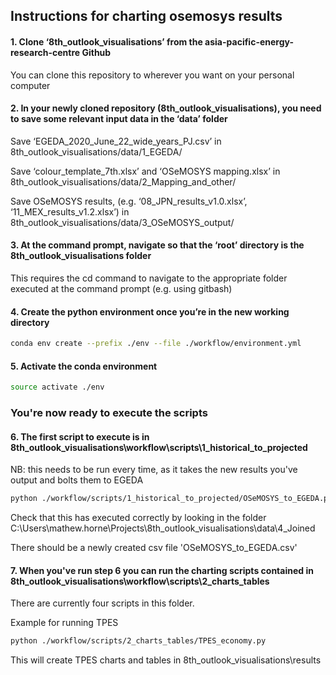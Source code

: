 ## Instructions for charting osemosys results

#### 1. Clone ‘8th_outlook_visualisations’ from the asia-pacific-energy-research-centre Github
You can clone this repository to wherever you want on your personal computer

#### 2. In your newly cloned repository (8th_outlook_visualisations), you need to save some relevant input data in the ‘data’ folder

Save ‘EGEDA_2020_June_22_wide_years_PJ.csv’ in 8th_outlook_visualisations/data/1_EGEDA/

Save ‘colour_template_7th.xlsx’ and ‘OSeMOSYS mapping.xlsx’ in 8th_outlook_visualisations/data/2_Mapping_and_other/

Save OSeMOSYS results, (e.g. ‘08_JPN_results_v1.0.xlsx’, ‘11_MEX_results_v1.2.xlsx’) in 8th_outlook_visualisations/data/3_OSeMOSYS_output/

#### 3. At the command prompt, navigate so that the ‘root’ directory is the 8th_outlook_visualisations folder
This requires the cd command to navigate to the appropriate folder executed at the command prompt (e.g. using gitbash)

#### 4. Create the python environment once you’re in the new working directory
```bash
conda env create --prefix ./env --file ./workflow/environment.yml 
```

#### 5. Activate the conda environment
```bash
source activate ./env
```

### You're now ready to execute the scripts

#### 6. The first script to execute is in 8th_outlook_visualisations\workflow\scripts\1_historical_to_projected

NB: this needs to be run every time, as it takes the new results you've output and bolts them to EGEDA 

```bash
python ./workflow/scripts/1_historical_to_projected/OSeMOSYS_to_EGEDA.py
```

Check that this has executed correctly by looking in the folder C:\Users\mathew.horne\Projects\8th_outlook_visualisations\data\4_Joined

There should be a newly created csv file 'OSeMOSYS_to_EGEDA.csv'

#### 7. When you've run step 6 you can run the charting scripts contained in 8th_outlook_visualisations\workflow\scripts\2_charts_tables
There are currently four scripts in this folder. 

Example for running TPES
```bash
python ./workflow/scripts/2_charts_tables/TPES_economy.py
```
This will create TPES charts and tables in 8th_outlook_visualisations\results



